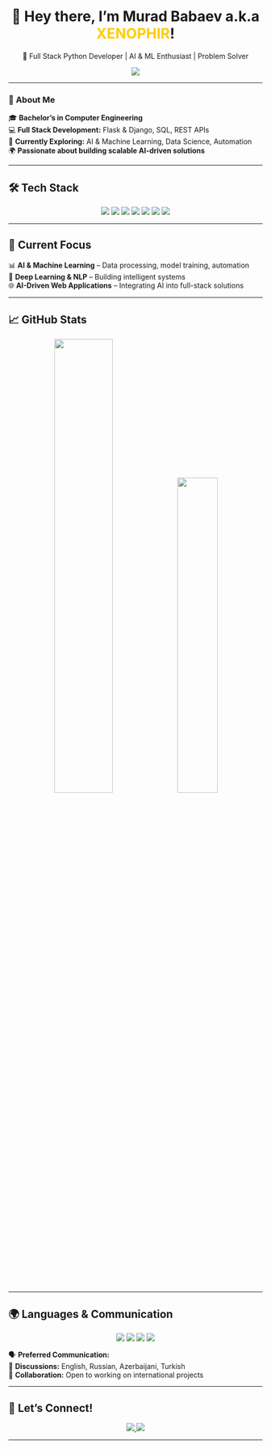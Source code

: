 <h1 align="center">👋 Hey there, I’m Murad Babaev a.k.a <span style="color:#ffcc00">XENOPHIR</span>!</h1>

<p align="center">
🚀 Full Stack Python Developer | AI & ML Enthusiast | Problem Solver
</p>

<p align="center">
  <img src="https://readme-typing-svg.herokuapp.com?font=Fira+Code&pause=1000&color=F7B93E&center=true&width=500&lines=Full+Stack+Python+Developer;AI+%26+ML+Enthusiast;Problem+Solver;Open+to+Collaboration!" />
</p>

---

### 🧠 **About Me**
🎓 **Bachelor’s in Computer Engineering**  
💻 **Full Stack Development:** Flask & Django, SQL, REST APIs  
🧠 **Currently Exploring:** AI & Machine Learning, Data Science, Automation  
🌍 **Passionate about building scalable AI-driven solutions**  

---

## 🛠 **Tech Stack**
<p align="center">
  <img src="https://img.shields.io/badge/Python-3776AB?style=for-the-badge&logo=python&logoColor=white" />
  <img src="https://img.shields.io/badge/Flask-000000?style=for-the-badge&logo=flask&logoColor=white" />
  <img src="https://img.shields.io/badge/Django-092E20?style=for-the-badge&logo=django&logoColor=white" />
  <img src="https://img.shields.io/badge/PostgreSQL-336791?style=for-the-badge&logo=postgresql&logoColor=white" />
  <img src="https://img.shields.io/badge/MySQL-4479A1?style=for-the-badge&logo=mysql&logoColor=white" />
  <img src="https://img.shields.io/badge/Docker-2496ED?style=for-the-badge&logo=docker&logoColor=white" />
  <img src="https://img.shields.io/badge/Git-F05032?style=for-the-badge&logo=git&logoColor=white" />
</p>

---

## 🎯 **Current Focus**
📊 **AI & Machine Learning** – Data processing, model training, automation  
📝 **Deep Learning & NLP** – Building intelligent systems  
🌐 **AI-Driven Web Applications** – Integrating AI into full-stack solutions  

---

## 📈 **GitHub Stats**
<p align="center">
  <img src="https://github-readme-stats.vercel.app/api?username=your-github-username&show_icons=true&theme=tokyonight" width="48%"/>
  <img src="https://github-readme-stats.vercel.app/api/top-langs/?username=your-github-username&layout=compact&theme=tokyonight" width="40%"/>
</p>

---

## 🌍 **Languages & Communication**
<p align="center">
  <img src="https://img.shields.io/badge/English-Fluent-blue?style=for-the-badge&logo=google-translate" />
  <img src="https://img.shields.io/badge/Russian-Native-red?style=for-the-badge&logo=google-translate" />
  <img src="https://img.shields.io/badge/Azerbaijani-Native-green?style=for-the-badge&logo=google-translate" />
  <img src="https://img.shields.io/badge/Turkish-Fluent-orange?style=for-the-badge&logo=google-translate" />
</p>

🗣️ **Preferred Communication:**  
📩 **Discussions:** English, Russian, Azerbaijani, Turkish  
🤝 **Collaboration:** Open to working on international projects  

---

## 📡 **Let’s Connect!**
<p align="center">
  <a href="https://www.linkedin.com/in/mbabayev/">
    <img src="https://img.shields.io/badge/LinkedIn-0077B5?style=for-the-badge&logo=linkedin&logoColor=white" />
  </a>
  <a href="mailto:mb.official.444@gmail.com">
    <img src="https://img.shields.io/badge/Email-D14836?style=for-the-badge&logo=gmail&logoColor=white" />
  </a>
</p>

---

